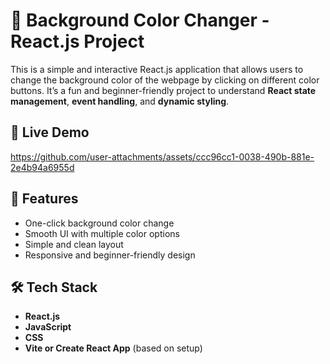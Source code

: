 # 🎨 Background Color Changer - React.js Project

This is a simple and interactive React.js application that allows users to change the background color of the webpage by clicking on different color buttons. It’s a fun and beginner-friendly project to understand **React state management**, **event handling**, and **dynamic styling**.

## 🔗 Live Demo
https://github.com/user-attachments/assets/ccc96cc1-0038-490b-881e-2e4b94a6955d

## 🚀 Features

- One-click background color change
- Smooth UI with multiple color options
- Simple and clean layout
- Responsive and beginner-friendly design

## 🛠️ Tech Stack

- **React.js**
- **JavaScript**
- **CSS**
- **Vite or Create React App** (based on setup)

  
